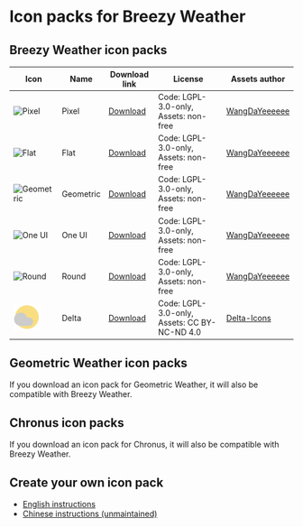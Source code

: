 # Icon packs for Breezy Weather

## Breezy Weather icon packs

| Icon                                                                                                                                                                            | Name      | Download link                                                                  | License                               | Assets author                                     |
|---------------------------------------------------------------------------------------------------------------------------------------------------------------------------------|-----------|--------------------------------------------------------------------------------|---------------------------------------|---------------------------------------------------|
| <img src="https://raw.githubusercontent.com/breezy-weather/pixel-icon-provider/main/fastlane/metadata/android/en-US/images/icon.png" alt="Pixel" style="width: 48px" />         | Pixel     | [Download](https://github.com/breezy-weather/pixel-icon-provider/releases)     | Code: LGPL-3.0-only, Assets: non-free | [WangDaYeeeeee](https://github.com/WangDaYeeeeee) |
| <img src="https://raw.githubusercontent.com/breezy-weather/flat-icon-provider/main/fastlane/metadata/android/en-US/images/icon.png" alt="Flat" style="width: 48px" />           | Flat      | [Download](https://github.com/breezy-weather/flat-icon-provider/releases)      | Code: LGPL-3.0-only, Assets: non-free | [WangDaYeeeeee](https://github.com/WangDaYeeeeee) |
| <img src="https://raw.githubusercontent.com/breezy-weather/geometric-icon-provider/main/fastlane/metadata/android/en-US/images/icon.png" alt="Geometric" style="width: 48px" /> | Geometric | [Download](https://github.com/breezy-weather/geometric-icon-provider/releases) | Code: LGPL-3.0-only, Assets: non-free | [WangDaYeeeeee](https://github.com/WangDaYeeeeee) |
| <img src="https://raw.githubusercontent.com/breezy-weather/one-ui-2-icon-provider/main/fastlane/metadata/android/en-US/images/icon.png" alt="One UI" style="width: 48px" />     | One UI    | [Download](https://github.com/breezy-weather/one-ui-2-icon-provider/releases)  | Code: LGPL-3.0-only, Assets: non-free | [WangDaYeeeeee](https://github.com/WangDaYeeeeee) |
| <img src="https://raw.githubusercontent.com/breezy-weather/round-icon-provider/main/fastlane/metadata/android/en-US/images/icon.png" alt="Round" style="width: 48px" />         | Round     | [Download](https://github.com/breezy-weather/round-icon-provider/releases)     | Code: LGPL-3.0-only, Assets: non-free | [WangDaYeeeeee](https://github.com/WangDaYeeeeee) |
| <img src="https://github.com/Delta-Icons/BreezyWeatherIcons/blob/master/fastlane/metadata/android/en-US/images/icon.png?raw=true" alt="Round" style="width: 48px" />         | Delta     | [Download](https://github.com/Delta-Icons/BreezyWeatherIcons/releases)     | Code: LGPL-3.0-only, Assets: CC BY-NC-ND 4.0 | [Delta-Icons](https://github.com/Delta-Icons) |


## Geometric Weather icon packs

If you download an icon pack for Geometric Weather, it will also be compatible with Breezy Weather.


## Chronus icon packs

If you download an icon pack for Chronus, it will also be compatible with Breezy Weather.


## Create your own icon pack

* [English instructions](INSTRUCTIONS.md)
* [Chinese instructions (unmaintained)](INSTRUCTIONS.zh.md)
